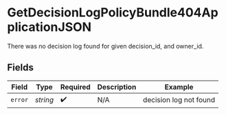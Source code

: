 # GetDecisionLogPolicyBundle404ApplicationJSON

There was no decision log found for given decision_id, and owner_id.



## Fields

| Field                  | Type                   | Required               | Description            | Example                |
| ---------------------- | ---------------------- | ---------------------- | ---------------------- | ---------------------- |
| `error`                | *string*               | :heavy_check_mark:     | N/A                    | decision log not found |